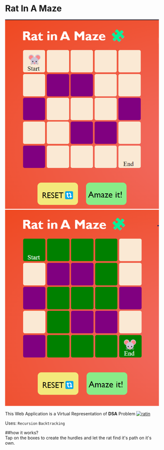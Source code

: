 # Rat In A Maze
![demo](rat1.png)
![demo](rat2.png)

This Web Application is a Virtual Representation of **DSA** Problem 
[![ratin](https://img.shields.io/badge/Rat_In_A_Maze-1DA1F2?style=for-the-badge&logo=leetcode&logoColor=white)](https://leetcode.com/discuss/interview-question/2073103/rat-in-a-maze-problem)

Uses: `Recursion` `Backtracking`

##how it works? <br>
Tap on the boxes to create the hurdles and let the rat find it's path on it's own.

